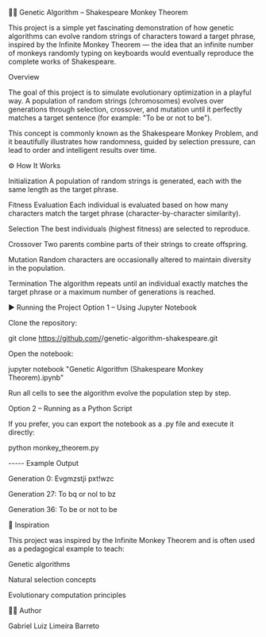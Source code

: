 🧬🧬 Genetic Algorithm – Shakespeare Monkey Theorem

  This project is a simple yet fascinating demonstration of how genetic algorithms can evolve random strings of characters toward a target phrase, inspired by the Infinite Monkey Theorem — the idea that an infinite number of monkeys randomly typing on keyboards would eventually reproduce the complete works of Shakespeare.

 Overview

  The goal of this project is to simulate evolutionary optimization in a playful way.
  A population of random strings (chromosomes) evolves over generations through selection, crossover, and mutation until it perfectly matches a target sentence (for example: "To be or not to be").

  This concept is commonly known as the Shakespeare Monkey Problem, and it beautifully illustrates how randomness, guided by selection pressure, can lead to order and intelligent results over time.

⚙️ How It Works

  Initialization
    A population of random strings is generated, each with the same length as the target phrase.
  
  Fitness Evaluation
    Each individual is evaluated based on how many characters match the target phrase (character-by-character similarity).
  
  Selection
    The best individuals (highest fitness) are selected to reproduce.
  
  Crossover
    Two parents combine parts of their strings to create offspring.
  
  Mutation
    Random characters are occasionally altered to maintain diversity in the population.
  
  Termination
    The algorithm repeats until an individual exactly matches the target phrase or a maximum number of generations is reached.


▶️ Running the Project
  Option 1 – Using Jupyter Notebook
  
  Clone the repository:
  
  git clone https://github.com/<your-username>/genetic-algorithm-shakespeare.git
  
  
  Open the notebook:
  
  jupyter notebook "Genetic Algorithm (Shakespeare Monkey Theorem).ipynb"
  
  
  Run all cells to see the algorithm evolve the population step by step.
  
  Option 2 – Running as a Python Script
  
  If you prefer, you can export the notebook as a .py file and execute it directly:
  
  python monkey_theorem.py
  
  ----- Example Output
  
  Generation 0: Evgmzstji pxt!wzc
  
  Generation 27: To bq or nol to bz
  
  Generation 36: To be or not to be



🧩 Inspiration

This project was inspired by the Infinite Monkey Theorem and is often used as a pedagogical example to teach:

Genetic algorithms

Natural selection concepts

Evolutionary computation principles

👨‍💻 Author

Gabriel Luiz Limeira Barreto


